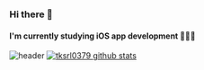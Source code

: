 

###  Hi there 👋
#### I'm currently studying iOS app development 🙇🏻‍♂️
![header](https://capsule-render.vercel.app/api?type=soft&color=A38A0A&height=50&section=header&text=iOS%20Developer&fontSize=30&animation=fadeIn&fontAlign=14.5&textBg=false&fontAlignY=55&fontColor=ffffff)
[![tksrl0379 github stats](https://github-readme-stats.vercel.app/api?username=tksrl0379&show_icons=true&bg_color=F0CD1D&text_color=ffffff&icon_color=806C08&title_color=403604)](https://github.com/anuraghazra/github-readme-stats)
<!--
**tksrl0379/tksrl0379** is a ✨ _special_ ✨ repository because its `README.md` (this file) appears on your GitHub profile.

Here are some ideas to get you started:

- 🔭 I’m currently working on ...
- 🌱 I’m currently learning ...
- 👯 I’m looking to collaborate on ...
- 🤔 I’m looking for help with ...
- 💬 Ask me about ...
- 📫 How to reach me: ...
- 😄 Pronouns: ...
- ⚡ Fun fact: ...
-->
